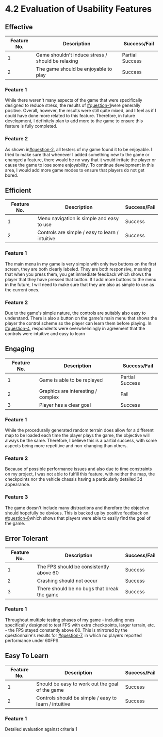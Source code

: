 # 4.2 Evaluation of Usability Features

## Effective

| Feature No. | Description                                       | Success/Fail    |
| ----------- | ------------------------------------------------- | --------------- |
| 1           | Game shouldn't induce stress / should be relaxing | Partial Success |
| 2           | The game should be enjoyable to play              | Success         |

### Feature 1

While there weren't many aspects of the game that were specifically designed to reduce stress, the results of [#question-1](../3-testing/3.2-usability-testing.md#question-1 "mention")were generally positive. Overall, however, the results were still quite mixed, and I feel as if I could have done more related to this feature. Therefore, in future development, I definitely plan to add more to the game to ensure this feature is fully completed.&#x20;

### Feature 2

As shown in[#question-2](../3-testing/3.2-usability-testing.md#question-2 "mention"), all testers of my game found it to be enjoyable. I tried to make sure that whenever I added something new to the game or changed a feature, there would be no way that it would irritate the player or cause the game to lose some enjoyability. To continue development in this area, I would add more game modes to ensure that players do not get bored.&#x20;

## Efficient

| Feature No. | Description                                     | Success/Fail |
| ----------- | ----------------------------------------------- | ------------ |
| 1           | Menu navigation is simple and easy to use       | Success      |
| 2           | Controls are simple / easy to learn / intuitive | Success      |

### Feature 1

The main menu in my game is very simple with only two buttons on the first screen, they are both clearly labeled. They are both responsive, meaning that when you press them, you get immediate feedback which shows the player that they have pressed that button. If I add more buttons to the menu in the future, I will need to make sure that they are also as simple to use as the current ones.

### Feature 2

Due to the game's simple nature, the controls are suitably also easy to understand. There is also a button on the game's main menu that shows the player the control scheme so the player can learn them before playing. In [#question-4](../3-testing/3.2-usability-testing.md#question-4 "mention"), respondents were overwhelmingly in agreement that the controls were intuitive and easy to learn

## Engaging

| Feature No. | Description                        | Success/Fail    |
| ----------- | ---------------------------------- | --------------- |
| 1           | Game is able to be replayed        | Partial Success |
| 2           | Graphics are interesting / complex | Fail            |
| 3           | Player has a clear goal            | Success         |

### Feature 1

While the procedurally generated random terrain does allow for a different map to be loaded each time the player plays the game, the objective will always be the same. Therefore, I believe this is a partial success, with some aspects being more repetitive and non-changing than others.

### Feature 2

Because of possible performance issues and also due to time constraints on my project, I was not able to fulfill this feature, with neither the map, the checkpoints nor the vehicle chassis having a particularly detailed 3d appearance.

### Feature 3

The game doesn't include many distractions and therefore the objective should hopefully be obvious. This is backed up by positive feedback on [#question-8](../3-testing/3.2-usability-testing.md#question-8 "mention")which shows that players were able to easily find the goal of the game.

## Error Tolerant

| Feature No. | Description                                 | Success/Fail |
| ----------- | ------------------------------------------- | ------------ |
| 1           | The FPS should be consistently above 60     | Success      |
| 2           | Crashing should not occur                   | Success      |
| 3           | There should be no bugs that break the game | Success      |

### Feature 1

Throughout multiple testing phases of my game - including ones specifically designed to test FPS with extra checkpoints, larger terrain, etc. - the FPS stayed constantly above 60. This is mirrored by the questionnaire's results for [#question-7](../3-testing/3.2-usability-testing.md#question-7 "mention"), in which no players reported performance under 60FPS.

## Easy To Learn

| Feature No. | Description                                           | Success/Fail |
| ----------- | ----------------------------------------------------- | ------------ |
| 1           | Should be easy to work out the goal of the game       | Success      |
| 2           | Controls should be simple / easy to learn / intuitive | Success      |

### Feature 1

Detailed evaluation against criteria 1
